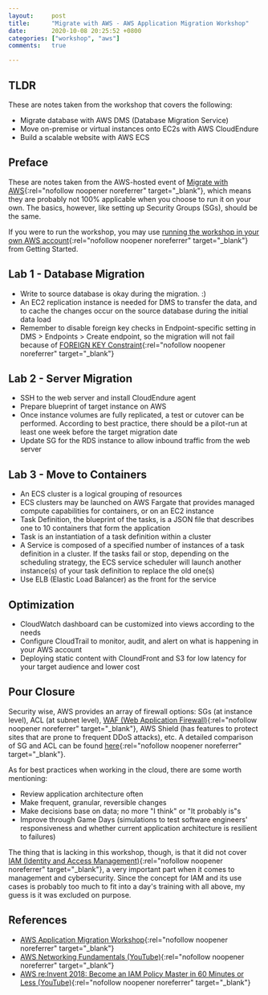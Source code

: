 ```yaml
---
layout:     post
title:      "Migrate with AWS - AWS Application Migration Workshop"
date:       2020-10-08 20:25:52 +0800
categories: ["workshop", "aws"]
comments:   true

---
```

## TLDR
These are notes taken from the workshop that covers the following:
- Migrate database with AWS DMS (Database Migration Service)
- Move on-premise or virtual instances onto EC2s with AWS CloudEndure
- Build a scalable website with AWS ECS

## Preface
These are notes taken from the AWS-hosted event of [Migrate with AWS](https://application-migration-with-aws.workshop.aws/){:rel="nofollow noopener noreferrer" target="_blank"}, which means they are probably not 100% applicable when you choose to run it on your own. The basics, however, like setting up Security Groups (SGs), should be the same.

If you were to run the workshop, you may use [running the workshop in your own AWS account](https://application-migration-with-aws.workshop.aws/en/intro/on-your-own.html){:rel="nofollow noopener noreferrer" target="_blank"} from Getting Started.

## Lab 1 - Database Migration
- Write to source database is okay during the migration. :)
- An EC2 replication instance is needed for DMS to transfer the data, and to cache the changes occur on the source database during the initial data load
- Remember to disable foreign key checks in Endpoint-specific setting in DMS > Endpoints > Create endpoint, so the migration will not fail because of [FOREIGN KEY Constraint](https://www.w3schools.com/sql/sql_foreignkey.asp){:rel="nofollow noopener noreferrer" target="_blank"}

## Lab 2 - Server Migration
- SSH to the web server and install CloudEndure agent
- Prepare blueprint of target instance on AWS
- Once instance volumes are fully replicated, a test or cutover can be performed. According to best practice, there should be a pilot-run at least one week before the target migration date
- Update SG for the RDS instance to allow inbound traffic from the web server

## Lab 3 - Move to Containers
- An ECS cluster is a logical grouping of resources
- ECS clusters may be launched on AWS Fargate that provides managed compute capabilities for containers, or on an EC2 instance
- Task Definition, the blueprint of the tasks, is a JSON file that describes one to 10 containers that form the application
- Task is an instantiation of a task definition within a cluster
- A Service is composed of a specified number of instances of a task definition in a cluster. If the tasks fail or stop, depending on the scheduling strategy, the ECS service scheduler will launch another instance(s) of your task definition to replace the old one(s)
- Use ELB (Elastic Load Balancer) as the front for the service

## Optimization
- CloudWatch dashboard can be customized into views according to the needs
- Configure CloudTrail to monitor, audit, and alert on what is happening in your AWS account
- Deploying static content with CloundFront and S3 for low latency for your target audience and lower cost

## Pour Closure
Security wise, AWS provides an array of firewall options: SGs (at instance level), ACL (at subnet level), [WAF (Web Application Firewall)](https://docs.aws.amazon.com/waf/latest/developerguide/what-is-aws-waf.html){:rel="nofollow noopener noreferrer" target="_blank"}, AWS Shield (has features to protect sites that are prone to frequent DDoS attacks), etc. A detailed comparison of SG and ACL can be found [here](https://docs.aws.amazon.com/vpc/latest/userguide/VPC_Security.html#VPC_Security_Comparison){:rel="nofollow noopener noreferrer" target="_blank"}.

As for best practices when working in the cloud, there are some worth mentioning:
- Review application architecture often
- Make frequent, granular, reversible changes
- Make decisions base on data; no more "I think" or "It probably is"s
- Improve through Game Days (simulations to test software engineers' responsiveness and whether current application architecture is resilient to failures)

The thing that is lacking in this workshop, though, is that it did not cover [IAM (Identity and Access Management)](https://www.youtube.com/watch?v=YQsK4MtsELU){:rel="nofollow noopener noreferrer" target="_blank"}, a very important part when it comes to management and cybersecurity. Since the concept for IAM and its use cases is probably too much to fit into a day's training with all above, my guess is it was excluded on purpose.

## References
- [AWS Application Migration Workshop](https://application-migration-with-aws.workshop.aws/en/){:rel="nofollow noopener noreferrer" target="_blank"}
- [AWS Networking Fundamentals (YouTube)](https://www.youtube.com/watch?v=hiKPPy584Mg){:rel="nofollow noopener noreferrer" target="_blank"}
- [AWS re:Invent 2018: Become an IAM Policy Master in 60 Minutes or Less (YouTube)](https://www.youtube.com/watch?v=YQsK4MtsELU){:rel="nofollow noopener noreferrer" target="_blank"}
